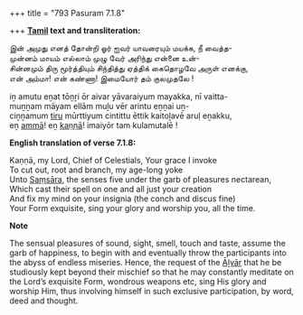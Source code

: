 +++
title = "793 Pasuram 7.1.8"

+++
**[Tamil](/definition/tamil#history "show Tamil definitions") text and transliteration:**

இன் அமுது எனத் தோன்றி ஓர் ஐவர் யாவரையும் மயக்க, நீ வைத்த-  
முன்னம் மாயம் எல்லாம் முழு வேர் அரிந்து என்னை உன்-  
சின்னமும் திரு மூர்த்தியும் சிந்தித்து ஏத்திக் கைதொழவே அருள் எனக்கு,  
என் அம்மா! என் கண்ணா! இமையோர் தம் குலமுதலே !

iṉ amutu eṉat tōṉṟi ōr aivar yāvaraiyum mayakka, nī vaitta-  
muṉṉam māyam ellām muḻu vēr arintu eṉṉai uṉ-  
ciṉṉamum [tiru](/definition/tiru#history "show tiru definitions") mūrttiyum cintittu ēttik kaitoḻavē aruḷ eṉakku,  
eṉ [ammā](/definition/amma#history "show ammā definitions")! eṉ [kaṇṇā](/definition/kanna#history "show kaṇṇā definitions")! imaiyōr tam kulamutalē !

**English translation of verse 7.1.8:**

Kaṇṇā, my Lord, Chief of Celestials, Your grace I invoke  
To cut out, root and branch, my age-long yoke  
Unto [Saṃsāra](/definition/samsara#history "show Saṃsāra definitions"), the senses five under the garb of pleasures nectarean,  
Which cast their spell on one and all just your creation  
And fix my mind on your insignia (the conch and discus fine)  
Your Form exquisite, sing your glory and worship you, all the time.

**Note**

The sensual pleasures of sound, sight, smell, touch and taste, assume the garb of happiness, to begin with and eventually throw the participants into the abyss of endless miseries. Hence, the request of the [Āḻvār](/definition/aḻvar#vaishnavism "show Āḻvār definitions") that he be studiously kept beyond their mischief so that he may constantly meditate on the Lord’s exquisite Form, wondrous weapons etc, sing His glory and worship Him, thus involving himself in such exclusive participation, by word, deed and thought.


